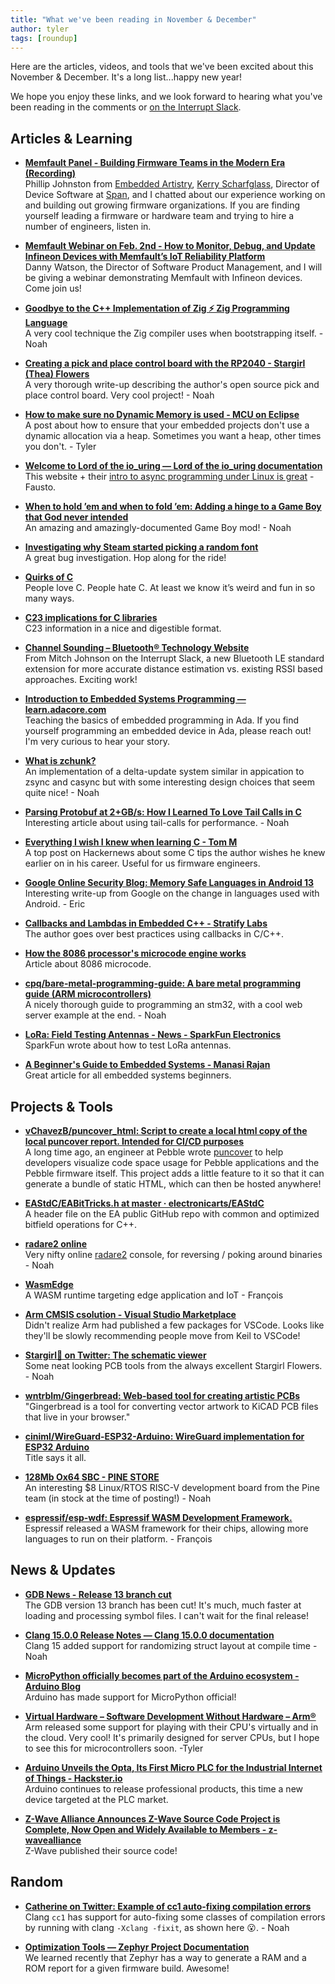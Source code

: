 ```yaml
---
title: "What we've been reading in November & December"
author: tyler
tags: [roundup]
---
```


<!-- excerpt start -->

Here are the articles, videos, and tools that we've been excited about this
November & December. It's a long list...happy new year!

<!-- excerpt end -->

We hope you enjoy these links, and we look forward to hearing what you've been
reading in the comments or [on the Interrupt Slack](https://interrupt-slack.herokuapp.com/).

## Articles & Learning

- [**Memfault Panel - Building Firmware Teams in the Modern Era (Recording)**](https://www.youtube.com/watch?v=Tw6MaYbjVQA)<br>
Phillip Johnston from [Embedded Artistry](https://embeddedartistry.com/), [Kerry Scharfglass](https://www.linkedin.com/in/kscharfglass/), Director of Device Software at [Span](https://www.span.io/), and I chatted about our experience working on and building out growing firmware organizations. If you are finding yourself leading a firmware or hardware team and trying to hire a number of engineers, listen in.

- [**Memfault Webinar on Feb. 2nd - How to Monitor, Debug, and Update Infineon Devices with Memfault’s IoT Reliability Platform**](https://go.memfault.com/how-monitor-debug-update-infineon-devices-memfault-iot-reliability-platform)<br>
Danny Watson, the Director of Software Product Management, and I will be giving a webinar demonstrating Memfault with Infineon devices. Come join us!

- [**Goodbye to the C++ Implementation of Zig ⚡ Zig Programming Language**](https://ziglang.org/news/goodbye-cpp/)<br>
A very cool technique the Zig compiler uses when bootstrapping itself. - Noah

- [**Creating a pick and place control board with the RP2040 - Stargirl (Thea) Flowers**](https://blog.thea.codes/starfish-a-control-board-with-the-rp2040/)<br>
A very thorough write-up describing the author's open source pick and place control board. Very cool project! - Noah

- [**How to make sure no Dynamic Memory is used - MCU on Eclipse**](https://mcuoneclipse.com/2022/11/06/how-to-make-sure-no-dynamic-memory-is-used/)<br>
A post about how to ensure that your embedded projects don't use a dynamic allocation via a heap. Sometimes you want a heap, other times you don't. - Tyler

- [**Welcome to Lord of the io_uring — Lord of the io_uring documentation**](https://unixism.net/loti/index.html)<br>
This website + their [intro to async programming under Linux is great](https://unixism.net/loti/async_intro.html) - Fausto.

- [**When to hold ’em and when to fold ’em: Adding a hinge to a Game Boy that God never intended**](https://posts.decontextualize.com/pocket-sp/)<br>
An amazing and amazingly-documented Game Boy mod! - Noah

- [**Investigating why Steam started picking a random font**](http://blog.pkh.me/p/35-investigating-why-steam-started-picking-a-random-font.html)<br>
A great bug investigation. Hop along for the ride!

- [**Quirks of C**](https://gist.github.com/fay59/5ccbe684e6e56a7df8815c3486568f01)<br>
People love C. People hate C. At least we know it’s weird and fun in so many ways.

- [**C23 implications for C libraries**](https://htmlpreview.github.io/?https://icube-forge.unistra.fr/icps/c23-library/-/raw/main/README.html)<br>
C23 information in a nice and digestible format.

- [**Channel Sounding – Bluetooth® Technology Website**](https://www.bluetooth.com/specifications/specs/channel-sounding/)<br>
From Mitch Johnson on the Interrupt Slack, a new Bluetooth LE standard extension for more accurate distance estimation vs. existing RSSI based approaches. Exciting work!

- [**Introduction to Embedded Systems Programming — learn.adacore.com**](https://learn.adacore.com/courses/intro-to-embedded-sys-prog/index.html)<br>
Teaching the basics of embedded programming in Ada. If you find yourself programming an embedded device in Ada, please reach out! I'm very curious to hear your story.

- [**What is zchunk?**](https://www.jdieter.net/posts/2018/05/31/what-is-zchunk/)<br>
An implementation of a delta-update system similar in appication to zsync and casync but with some interesting design choices that seem quite nice! - Noah

- [**Parsing Protobuf at 2+GB/s: How I Learned To Love Tail Calls in C**](https://blog.reverberate.org/2021/04/21/musttail-efficient-interpreters.html)<br>
Interesting article about using tail-calls for performance. - Noah

- [**Everything I wish I knew when learning C - Tom M**](https://tmewett.com/c-tips/)<br>
A top post on Hackernews about some C tips the author wishes he knew earlier on in his career. Useful for us firmware engineers.

- [**Google Online Security Blog: Memory Safe Languages in Android 13**](https://security.googleblog.com/2022/12/memory-safe-languages-in-android-13.html)<br>
Interesting write-up from Google on the change in languages used with Android. - Eric

- [**Callbacks and Lambdas in Embedded C++ - Stratify Labs**](https://blog.stratifylabs.dev/device/2022-12-01-Callback-and-Lambdas-in-embedded-cpp/)<br>
The author goes over best practices using callbacks in C/C++.

- [**How the 8086 processor's microcode engine works**](https://www.righto.com/2022/11/how-8086-processors-microcode-engine.html)<br>
Article about 8086 microcode.

- [**cpq/bare-metal-programming-guide: A bare metal programming guide (ARM microcontrollers)**](https://github.com/cpq/bare-metal-programming-guide)<br>
A nicely thorough guide to programming an stm32, with a cool web server example at the end. - Noah

- [**LoRa: Field Testing Antennas - News - SparkFun Electronics**](https://www.sparkfun.com/news/5497)<br>
SparkFun wrote about how to test LoRa antennas.

- [**A Beginner's Guide to Embedded Systems - Manasi Rajan**](https://www.embeddedrelated.com/showarticle/1488.php)<br>
Great article for all embedded systems beginners.

## Projects & Tools

- [**vChavezB/puncover_html: Script to create a local html copy of the local puncover report. Intended for CI/CD purposes**](https://github.com/vChavezB/puncover_html)<br>
A long time ago, an engineer at Pebble wrote [puncover](https://github.com/HBehrens/puncover) to help developers visualize code space usage for Pebble applications and the Pebble firmware itself. This project adds a little feature to it so that it can generate a bundle of static HTML, which can then be hosted anywhere!

- [**EAStdC/EABitTricks.h at master · electronicarts/EAStdC**](https://github.com/electronicarts/EAStdC/blob/master/include/EAStdC/EABitTricks.h)<br>
A header file on the EA public GitHub repo with common and optimized bitfield operations for C++.

- [**radare2 online**](https://radare2.online/)<br>
Very nifty online [radare2](https://rada.re/n/) console, for reversing / poking around binaries - Noah

- [**WasmEdge**](https://wasmedge.org/)<br>
A WASM runtime targeting edge application and IoT - François

- [**Arm CMSIS csolution - Visual Studio Marketplace**](https://marketplace.visualstudio.com/items?itemName=Arm.cmsis-csolution)<br>
Didn't realize Arm had published a few packages for VSCode. Looks like they'll be slowly recommending people move from Keil to VSCode!

- [**Stargirl🌠 on Twitter: The schematic viewer**](https://twitter.com/theavalkyrie/status/1606403860133814291?s=20&t=s_ywBDPlJqMoAjszeD9v5Q)<br>
Some neat looking PCB tools from the always excellent Stargirl Flowers. - Noah

- [**wntrblm/Gingerbread: Web-based tool for creating artistic PCBs**](https://github.com/wntrblm/Gingerbread)<br>
"Gingerbread is a tool for converting vector artwork to KiCAD PCB files that live in your browser."

- [**ciniml/WireGuard-ESP32-Arduino: WireGuard implementation for ESP32 Arduino**](https://github.com/ciniml/WireGuard-ESP32-Arduino)<br>
Title says it all.

- [**128Mb Ox64 SBC - PINE STORE**](https://pine64.com/product/128mb-ox64-sbc-available-on-december-2-2022/)<br>
An interesting $8 Linux/RTOS RISC-V development board from the Pine team (in stock at the time of posting!) - Noah

- [**espressif/esp-wdf: Espressif WASM Development Framework.**](https://github.com/espressif/esp-wdf)<br>
Espressif released a WASM framework for their chips, allowing more languages to run on their platform. - François

## News & Updates

- [**GDB News - Release 13 branch cut**](https://sourceware.org/gdb/news/)<br>
The GDB version 13 branch has been cut! It's much, much faster at loading and processing symbol files. I can't wait for the final release!

- [**Clang 15.0.0 Release Notes — Clang 15.0.0 documentation**](https://releases.llvm.org/15.0.0/tools/clang/docs/ReleaseNotes.html#major-new-features)<br>
Clang 15 added support for randomizing struct layout at compile time - Noah

- [**MicroPython officially becomes part of the Arduino ecosystem - Arduino Blog**](https://blog.arduino.cc/2022/11/10/micropython-officially-becomes-part-of-the-arduino-ecosystem/)<br>
Arduino has made support for MicroPython official!

- [**Virtual Hardware – Software Development Without Hardware – Arm®**](https://www.arm.com/products/development-tools/simulation/virtual-hardware)<br>
Arm released some support for playing with their CPU's virtually and in the cloud. Very cool! It's primarily designed for server CPUs, but I hope to see this for microcontrollers soon. -Tyler

- [**Arduino Unveils the Opta, Its First Micro PLC for the Industrial Internet of Things - Hackster.io**](https://www.hackster.io/news/arduino-unveils-the-opta-its-first-micro-plc-for-the-industrial-internet-of-things-d97f1d6b868a)<br>
Arduino continues to release professional products, this time a new device targeted at the PLC market.

- [**Z-Wave Alliance Announces Z-Wave Source Code Project is Complete, Now Open and Widely Available to Members - z-wavealliance**](https://z-wavealliance.org/news_p/z-wave-alliance-announces-z-wave-source-code-project-is-complete-now-open-and-widely-available-to-members/)<br>
Z-Wave published their source code!

## Random

- [**Catherine on Twitter: Example of cc1 auto-fixing compilation errors**](https://twitter.com/whitequark/status/1588304476943044608)<br>
Clang `cc1` has support for auto-fixing some classes of compilation errors by running with clang `-Xclang -fixit`, as shown here 😮. - Noah

- [**Optimization Tools — Zephyr Project Documentation**](https://docs.zephyrproject.org/3.0.0/guides/optimizations/tools.html#build-target-ram-report)<br>
We learned recently that Zephyr has a way to generate a RAM and a ROM report for a given firmware build. Awesome!